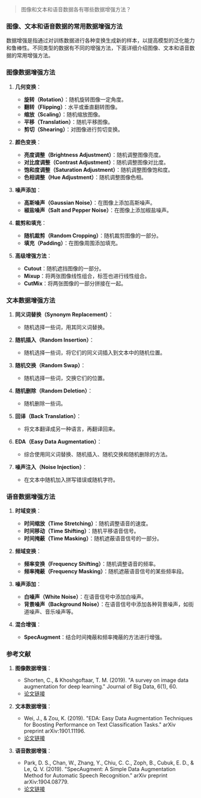 > 图像和文本和语音数据各有哪些数据增强方法？

### 图像、文本和语音数据的常用数据增强方法

数据增强是指通过对训练数据进行各种变换生成新的样本，以提高模型的泛化能力和鲁棒性。不同类型的数据有不同的增强方法，下面详细介绍图像、文本和语音数据的常用增强方法。

### 图像数据增强方法

1. **几何变换**：
   - **旋转（Rotation）**：随机旋转图像一定角度。
   - **翻转（Flipping）**：水平或垂直翻转图像。
   - **缩放（Scaling）**：随机缩放图像。
   - **平移（Translation）**：随机平移图像。
   - **剪切（Shearing）**：对图像进行剪切变换。

2. **颜色变换**：
   - **亮度调整（Brightness Adjustment）**：随机调整图像亮度。
   - **对比度调整（Contrast Adjustment）**：随机调整图像对比度。
   - **饱和度调整（Saturation Adjustment）**：随机调整图像饱和度。
   - **色相调整（Hue Adjustment）**：随机调整图像色相。

3. **噪声添加**：
   - **高斯噪声（Gaussian Noise）**：在图像上添加高斯噪声。
   - **椒盐噪声（Salt and Pepper Noise）**：在图像上添加椒盐噪声。

4. **裁剪和填充**：
   - **随机裁剪（Random Cropping）**：随机裁剪图像的一部分。
   - **填充（Padding）**：在图像周围添加填充。

5. **高级增强方法**：
   - **Cutout**：随机遮挡图像的一部分。
   - **Mixup**：将两张图像线性组合，标签也进行线性组合。
   - **CutMix**：将两张图像的一部分拼接在一起。

### 文本数据增强方法

1. **同义词替换（Synonym Replacement）**：
   - 随机选择一些词，用其同义词替换。

2. **随机插入（Random Insertion）**：
   - 随机选择一些词，将它们的同义词插入到文本中的随机位置。

3. **随机交换（Random Swap）**：
   - 随机选择一些词，交换它们的位置。

4. **随机删除（Random Deletion）**：
   - 随机删除一些词。

5. **回译（Back Translation）**：
   - 将文本翻译成另一种语言，再翻译回来。

6. **EDA（Easy Data Augmentation）**：
   - 综合使用同义词替换、随机插入、随机交换和随机删除的方法。

7. **噪声注入（Noise Injection）**：
   - 在文本中随机加入拼写错误或随机字符。

### 语音数据增强方法

1. **时域变换**：
   - **时间缩放（Time Stretching）**：随机调整语音的速度。
   - **时间移动（Time Shifting）**：随机平移语音信号。
   - **时间掩蔽（Time Masking）**：随机遮蔽语音信号的一部分。

2. **频域变换**：
   - **频率变换（Frequency Shifting）**：随机调整语音的频率。
   - **频率掩蔽（Frequency Masking）**：随机遮蔽语音信号的某些频率段。

3. **噪声添加**：
   - **白噪声（White Noise）**：在语音信号中添加白噪声。
   - **背景噪声（Background Noise）**：在语音信号中添加各种背景噪声，如街道噪声、音乐噪声等。

4. **混合增强**：
   - **SpecAugment**：结合时间掩蔽和频率掩蔽的方法进行增强。

### 参考文献

1. **图像数据增强**：
   - Shorten, C., & Khoshgoftaar, T. M. (2019). "A survey on image data augmentation for deep learning." Journal of Big Data, 6(1), 60.
   - [论文链接](https://journalofbigdata.springeropen.com/articles/10.1186/s40537-019-0197-0)

2. **文本数据增强**：
   - Wei, J., & Zou, K. (2019). "EDA: Easy Data Augmentation Techniques for Boosting Performance on Text Classification Tasks." arXiv preprint arXiv:1901.11196.
   - [论文链接](https://arxiv.org/abs/1901.11196)

3. **语音数据增强**：
   - Park, D. S., Chan, W., Zhang, Y., Chiu, C. C., Zoph, B., Cubuk, E. D., & Le, Q. V. (2019). "SpecAugment: A Simple Data Augmentation Method for Automatic Speech Recognition." arXiv preprint arXiv:1904.08779.
   - [论文链接](https://arxiv.org/abs/1904.08779)
